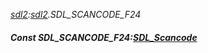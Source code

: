 _[sdl2](../../modules/sdl2/sdl2-module.md):[sdl2](../../modules/sdl2/sdl2-module.md).SDL\_SCANCODE\_F24_
##### Const SDL\_SCANCODE\_F24:[SDL_Scancode](../../modules/sdl2/sdl2-sdl_scancode.md)
